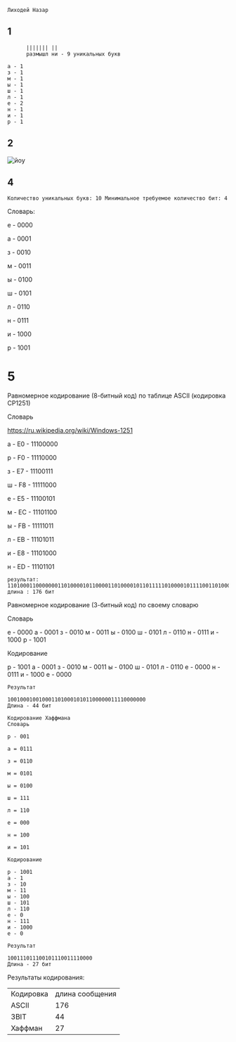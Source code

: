 
```Лиходей Назар```
## 1
```13.размышление
      ||||||| ||
      размышл ни - 9 уникальных букв

а - 1
з - 1
м - 1
ы - 1
ш - 1
л - 1
е - 2
н - 1
и - 1
р - 1
  ```
## 2
![йоу](https://github.com/user-attachments/assets/4a145bda-a7f0-4613-905d-7bcaf70a17b8)


## 4
```Количество уникальных букв: 10 Минимальное требуемое количество бит: 4```

Словарь:

е - 0000

а - 0001

з - 0010

м - 0011

ы - 0100

ш - 0101

л - 0110

н - 0111

и - 1000

р - 1001





# 5
Равномерное кодирование (8-битный код) по таблице ASCII (кодировка CP1251)

Словарь

https://ru.wikipedia.org/wiki/Windows-1251

а - E0 - 11100000

р - F0 - 11110000

з - E7 - 11100111

ш - F8 - 11111000

е - E5 - 11100101

м - EC - 11101100

ы - FB - 11111011

л - EB - 11101011

и - E8 - 11101000

н - ED - 11101101

```
результат:
11010001100000001101000010110000110100001011011111010000101111001101000110001011110100011000100011010000101110111101000010110101110100001011110111010000101110001101000010110101
длина : 176 бит
```
Равномерное кодирование (3-битный код) по своему словарю

Словарь

е - 0000
а - 0001
з - 0010
м - 0011
ы - 0100
ш - 0101
л - 0110
н - 0111
и - 1000
р - 1001

Кодирование

р - 1001
а - 0001
з - 0010
м - 0011
ы - 0100
ш - 0101
л - 0110
е - 0000
н - 0111
и - 1000
е - 0000

```
Результат

10010001001000110100010101100000011110000000
Длина - 44 бит
```

```
Кодирование Хаффмана
Словарь

р - 001

а = 0111

з = 0110

м = 0101

ы = 0100

ш = 111

л = 110

е = 000

н = 100

и = 101

Кодирование

р - 1001
а - 1
з - 10
м - 11
ы - 100
ш - 101
л - 110
е - 0
н - 111
и - 1000
е - 0
```
```
Результат

100111011100101110011110000
Длина - 27 бит
```


Результаты кодирования:
<table>
    <tr>
        <td>Кодировка</td> <td>длина сообщения</td>
    </tr>
    <tr>
        <td>ASCII</td> <td>176</td>
    </tr>
    <tr>
        <td>3BIT</td> <td>44</td>
    </tr>
    <tr>
        <td>Хаффман</td> <td>27</td>
    </tr>

</table>
